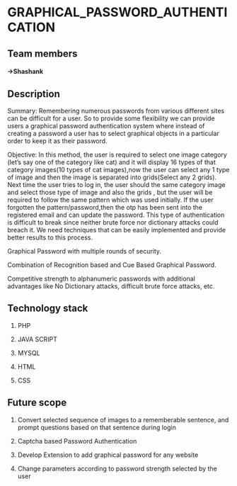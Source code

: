 # GRAPHICAL_PASSWORD_AUTHENTICATION
## Team members
#### ->Shashank
## Description
Summary: Remembering numerous passwords from various different sites can be difficult for a user. So to provide some flexibility we can provide users a graphical password authentication system where instead of creating a password a user has to select graphical objects in a particular order to keep it as their password.


Objective: In this method, the user is required to select one image category (let’s say one of the category like cat) and it will display 16 types of that category images(10 types of cat images),now the user can select any 1 type of image and then the image is separated into grids(Select any 2 grids). Next time the user tries to log in, the user should the same category image and select those type of image and also the grids , but the user will be required to follow the same pattern which was used initially. If the user forgotten the pattern/password,then the otp has been sent into the registered email and can update the password. This type of authentication is difficult to break since neither brute force nor dictionary attacks could breach it. We need techniques that can be easily implemented and provide better results to this process.


  Graphical Password with multiple rounds of security.
  
  Combination of Recognition based and Cue Based Graphical Password.
  
  Competitive strength to alphanumeric passwords with additional advantages like No Dictionary attacks, difficult brute force 
  attacks, etc.

  ## Technology stack
  1. PHP
  
  2. JAVA SCRIPT
  
  3. MYSQL
  
  4. HTML
  
  5. CSS

  ## Future scope
  1. Convert selected sequence of images to a rememberable sentence, and prompt questions based on that sentence during login

  2. Captcha based Password Authentication 

  3. Develop Extension to add graphical password for any website

  4. Change parameters according to password strength selected by the user
  

